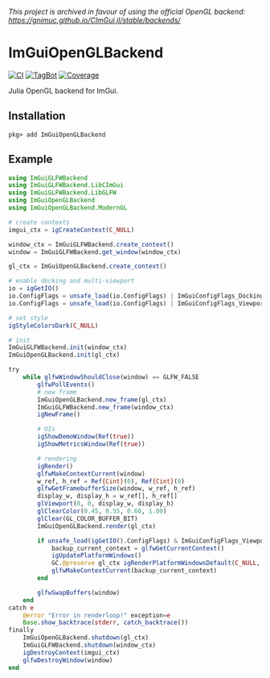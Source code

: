 *This project is archived in favour of using the official OpenGL backend: https://gnimuc.github.io/CImGui.jl/stable/backends/*

# ImGuiOpenGLBackend

[![CI](https://github.com/JuliaImGui/ImGuiOpenGLBackend.jl/actions/workflows/ci.yml/badge.svg)](https://github.com/JuliaImGui/ImGuiOpenGLBackend.jl/actions/workflows/ci.yml)
[![TagBot](https://github.com/JuliaImGui/ImGuiOpenGLBackend.jl/actions/workflows/TagBot.yml/badge.svg)](https://github.com/JuliaImGui/ImGuiOpenGLBackend.jl/actions/workflows/TagBot.yml)
[![Coverage](https://codecov.io/gh/JuliaImGui/ImGuiOpenGLBackend.jl/branch/master/graph/badge.svg)](https://codecov.io/gh/JuliaImGui/ImGuiOpenGLBackend.jl)

Julia OpenGL backend for ImGui.

## Installation
```
pkg> add ImGuiOpenGLBackend
```

## Example

```julia
using ImGuiGLFWBackend
using ImGuiGLFWBackend.LibCImGui
using ImGuiGLFWBackend.LibGLFW
using ImGuiOpenGLBackend
using ImGuiOpenGLBackend.ModernGL

# create contexts
imgui_ctx = igCreateContext(C_NULL)

window_ctx = ImGuiGLFWBackend.create_context()
window = ImGuiGLFWBackend.get_window(window_ctx)

gl_ctx = ImGuiOpenGLBackend.create_context()

# enable docking and multi-viewport
io = igGetIO()
io.ConfigFlags = unsafe_load(io.ConfigFlags) | ImGuiConfigFlags_DockingEnable
io.ConfigFlags = unsafe_load(io.ConfigFlags) | ImGuiConfigFlags_ViewportsEnable

# set style
igStyleColorsDark(C_NULL)

# init
ImGuiGLFWBackend.init(window_ctx)
ImGuiOpenGLBackend.init(gl_ctx)

try
    while glfwWindowShouldClose(window) == GLFW_FALSE
        glfwPollEvents()
        # new frame
        ImGuiOpenGLBackend.new_frame(gl_ctx)
        ImGuiGLFWBackend.new_frame(window_ctx)
        igNewFrame()

        # UIs
        igShowDemoWindow(Ref(true))
        igShowMetricsWindow(Ref(true))

        # rendering
        igRender()
        glfwMakeContextCurrent(window)
        w_ref, h_ref = Ref{Cint}(0), Ref{Cint}(0)
        glfwGetFramebufferSize(window, w_ref, h_ref)
        display_w, display_h = w_ref[], h_ref[]
        glViewport(0, 0, display_w, display_h)
        glClearColor(0.45, 0.55, 0.60, 1.00)
        glClear(GL_COLOR_BUFFER_BIT)
        ImGuiOpenGLBackend.render(gl_ctx)

        if unsafe_load(igGetIO().ConfigFlags) & ImGuiConfigFlags_ViewportsEnable == ImGuiConfigFlags_ViewportsEnable
            backup_current_context = glfwGetCurrentContext()
            igUpdatePlatformWindows()
            GC.@preserve gl_ctx igRenderPlatformWindowsDefault(C_NULL, pointer_from_objref(gl_ctx))
            glfwMakeContextCurrent(backup_current_context)
        end

        glfwSwapBuffers(window)
    end
catch e
    @error "Error in renderloop!" exception=e
    Base.show_backtrace(stderr, catch_backtrace())
finally
    ImGuiOpenGLBackend.shutdown(gl_ctx)
    ImGuiGLFWBackend.shutdown(window_ctx)
    igDestroyContext(imgui_ctx)
    glfwDestroyWindow(window)
end

```

